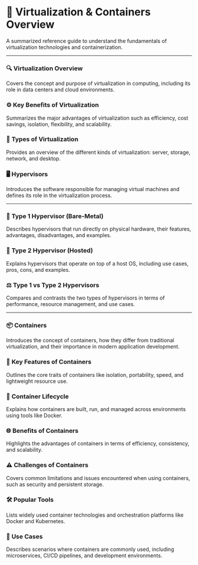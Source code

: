 # 🧰 Virtualization & Containers Overview
A summarized reference guide to understand the fundamentals of virtualization technologies and containerization.

---

### 🔍 **Virtualization Overview**
Covers the concept and purpose of virtualization in computing, including its role in data centers and cloud environments.

### ⚙️ **Key Benefits of Virtualization**
Summarizes the major advantages of virtualization such as efficiency, cost savings, isolation, flexibility, and scalability.

### 🧱 **Types of Virtualization**
Provides an overview of the different kinds of virtualization: server, storage, network, and desktop.

### 🖥️ **Hypervisors**
Introduces the software responsible for managing virtual machines and defines its role in the virtualization process.

---

### 🧰 **Type 1 Hypervisor (Bare-Metal)**
Describes hypervisors that run directly on physical hardware, their features, advantages, disadvantages, and examples.

### 🧪 **Type 2 Hypervisor (Hosted)**
Explains hypervisors that operate on top of a host OS, including use cases, pros, cons, and examples.

### ⚖️ **Type 1 vs Type 2 Hypervisors**
Compares and contrasts the two types of hypervisors in terms of performance, resource management, and use cases.

---

### 📦 **Containers**
Introduces the concept of containers, how they differ from traditional virtualization, and their importance in modern application development.

### 🚀 **Key Features of Containers**
Outlines the core traits of containers like isolation, portability, speed, and lightweight resource use.

### 🔄 **Container Lifecycle**
Explains how containers are built, run, and managed across environments using tools like Docker.

### 🌐 **Benefits of Containers**
Highlights the advantages of containers in terms of efficiency, consistency, and scalability.

### ⚠️ **Challenges of Containers**
Covers common limitations and issues encountered when using containers, such as security and persistent storage.

### 🛠 **Popular Tools**
Lists widely used container technologies and orchestration platforms like Docker and Kubernetes.

### 🧪 **Use Cases**
Describes scenarios where containers are commonly used, including microservices, CI/CD pipelines, and development environments.
